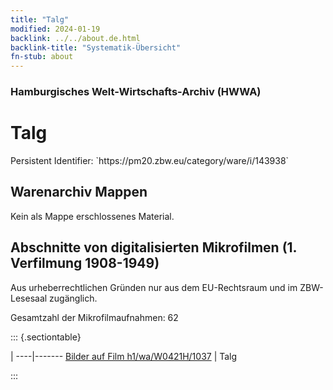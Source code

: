 ```yaml
---
title: "Talg"
modified: 2024-01-19
backlink: ../../about.de.html
backlink-title: "Systematik-Übersicht"
fn-stub: about
---
```


### Hamburgisches Welt-Wirtschafts-Archiv (HWWA)

# Talg

<div class="hint">Persistent Identifier: `https://pm20.zbw.eu/category/ware/i/143938`</div>







## Warenarchiv Mappen





Kein als Mappe erschlossenes Material.



<a id="filmsections" />

## Abschnitte von digitalisierten Mikrofilmen (1. Verfilmung 1908-1949)

<p>Aus urheberrechtlichen Gründen nur aus dem EU-Rechtsraum und im ZBW-Lesesaal zugänglich.</p>


<p>Gesamtzahl der Mikrofilmaufnahmen: 62</p>





::: {.sectiontable}

 | 
----|-------
<a class="btn" href="https://pm20.zbw.eu/film/h1/wa/W0421H/1037" rel="nofollow">Bilder auf Film h1/wa/W0421H/1037</a> | Talg


:::
















